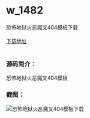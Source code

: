 # w_1482
恐怖地狱火恶魔叉404模板下载
<br/></br>
[下载地址](https://www.uuid2.com/1482.html "下载地址")
<br/></br>
<h3>源码简介：</h3>
<p>恐怖地狱火恶魔叉404模板<p>
<h3>截图：</h3>
<img src="https://www.uuid2.com/wp-content/uploads/img/202109/0ec7217853.jpg" alt="恐怖地狱火恶魔叉404模板下载">
